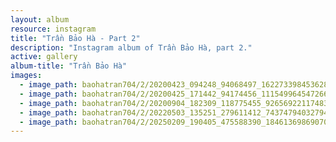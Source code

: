 ```yaml
---
layout: album
resource: instagram
title: "Trần Bảo Hà - Part 2"
description: "Instagram album of Trần Bảo Hà, part 2."
active: gallery
album-title: "Trần Bảo Hà"
images:
  - image_path: baohatran704/2/20200423_094248_94068497_162273398453628_8940474526491259928_n.jpg
  - image_path: baohatran704/2/20200425_171442_94174456_1115499645472665_814078701669924150_n.jpg
  - image_path: baohatran704/2/20200904_182309_118775455_926569221174837_5661661252081086880_n.jpg
  - image_path: baohatran704/2/20220503_135251_279611412_743747940327949_5840360669629595029_n.jpg
  - image_path: baohatran704/2/20250209_190405_475588390_18461369869070502_1124692057988189185_n.jpg
---
```

